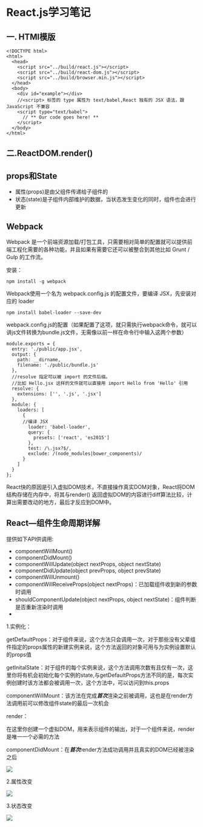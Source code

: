 # React.js学习笔记

## 一. HTMl模版

```
<!DOCTYPE html>
<html>
  <head>
    <script src="../build/react.js"></script>
    <script src="../build/react-dom.js"></script>
    <script src="../build/browser.min.js"></script>
  </head>
  <body>
    <div id="example"></div>
    //<script> 标签的 type 属性为 text/babel,React 独有的 JSX 语法，跟 JavaScript 不兼容
    <script type="text/babel">
      // ** Our code goes here! **
    </script>
  </body>
</html>
```

## 二.ReactDOM.render()

## props和State

* 属性(props)是由父组件传递给子组件的
* 状态(state)是子组件内部维护的数据，当状态发生变化的同时，组件也会进行更新

## Webpack

Webpack 是一个前端资源加载/打包工具，只需要相对简单的配置就可以提供前端工程化需要的各种功能，并且如果有需要它还可以被整合到其他比如 Grunt / Gulp 的工作流。

安装：

```
npm install -g webpack
```

Webpack使用一个名为 webpack.config.js 的配置文件，要编译 JSX，先安装对应的 loader

```
npm install babel-loader --save-dev
```

webpack.config.js的配置（如果配置了这项，就只需执行webpack命令，就可以讲js文件转换为bundle.js文件，无需像以前一样在命令行中输入这两个参数）

```
module.exports = {
  entry: './public/app.jsx',
  output: {
    path: __dirname,
    filename: './public/bundle.js'
  },
  //resolve 指定可以被 import 的文件后缀。
  //比如 Hello.jsx 这样的文件就可以直接用 import Hello from 'Hello' 引用
  resolve: {
    extensions: ['', '.js', '.jsx']
  },
  module: {
    loaders: [
      {
      //编译 JSX
        loader: 'babel-loader',
        query: {
          presets: ['react', 'es2015']
        },
        test: /\.jsx?$/,
        exclude: /(node_modules|bower_components)/
      }
    ]
  }
};
```

React快的原因是引入虚拟DOM技术，不直接操作真实DOM对象，React将DOM结构存储在内存中，将其与render() 返回虚拟DOM的内容进行diff算法比较，计算出需要改动的地方，最后才反应到DOM中。


## React—组件生命周期详解

提供如下API供调用:

* componentWillMount()
* componentDidMount()
* componentWillUpdate(object nextProps, object nextState)
* componentDidUpdate(object prevProps, object prevState)
* componentWillUnmount()
* componentWillReceiveProps(object nextProps)：已加载组件收到新的参数时调用
* shouldComponentUpdate(object nextProps, object nextState)：组件判断是否重新渲染时调用
* 
1.实例化：

getDefaultProps：对于组件来说，这个方法只会调用一次，对于那些没有父辈组件指定的props属性的新建实例来说，这个方法返回的对象可用与为实例设置默认的props值

getInitalState：对于组件的每个实例来说，这个方法调用次数有且仅有一次，这里你将有机会初始化每个实例的state,与getDefaultProps方法不同的是，每次实例创建时该方法都会被调用一次，这个方法中，可以访问到this.props

componentWillMount：该方法在完成***首次***渲染之前被调用，这也是在render方法调用前可以修改组件state的最后一次机会

render：

在这里你创建一个虚拟DOM，用来表示组件的输出，对于一个组件来说，render是唯一一个必需的方法

componentDidMount：在***首次***render方法成功调用并且真实的DOM已经被渲染之后

![](http://chuantu.biz/t5/42/1479690164x988815626.png)

2.属性改变


![](http://chuantu.biz/t5/42/1479690276x988815626.png)


3.状态改变

![](http://chuantu.biz/t5/42/1479690342x988815626.png)


